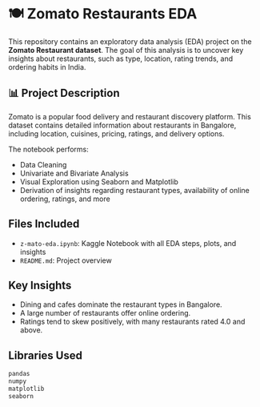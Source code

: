 # 🍽️ Zomato Restaurants EDA

This repository contains an exploratory data analysis (EDA) project on the **Zomato Restaurant dataset**. The goal of this analysis is to uncover key insights about restaurants, such as type, location, rating trends, and ordering habits in India.

## 📊 Project Description

Zomato is a popular food delivery and restaurant discovery platform. This dataset contains detailed information about restaurants in Bangalore, including location, cuisines, pricing, ratings, and delivery options.

The notebook performs:
- Data Cleaning
- Univariate and Bivariate Analysis
- Visual Exploration using Seaborn and Matplotlib
- Derivation of insights regarding restaurant types, availability of online ordering, ratings, and more

## Files Included

- `z-mato-eda.ipynb`: Kaggle Notebook with all EDA steps, plots, and insights
- `README.md`: Project overview

## Key Insights

- Dining and cafes dominate the restaurant types in Bangalore.
- A large number of restaurants offer online ordering.
- Ratings tend to skew positively, with many restaurants rated 4.0 and above.

## Libraries Used

```bash
pandas
numpy
matplotlib
seaborn
